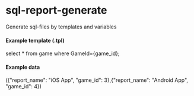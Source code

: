 sql-report-generate
===================

Generate sql-files by templates and variables

#### Example template (.tpl)
select * from game where GameId={game_id};

#### Example data
({"report_name": "iOS App", "game_id": 3},{"report_name": "Android App", "game_id": 4})
